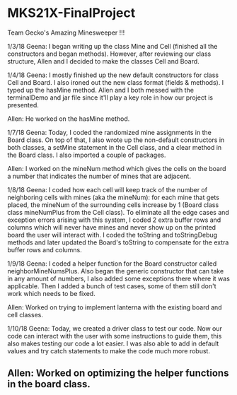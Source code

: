 # MKS21X-FinalProject
Team Gecko's Amazing Minesweeper !!!

1/3/18
Geena: I began writing up the class Mine and Cell (finished all the constructors and began methods). However, after reviewing our class structure, Allen and I decided to make the classes Cell and Board.

1/4/18
Geena: I mostly finished up the new default constructors for class Cell and Board. I also ironed out the new class format (fields & methods). I typed up the hasMine method. Allen and I both messed with the terminalDemo and jar file since it'll play a key role in how our project is presented.

Allen: He worked on the hasMine method.

1/7/18
Geena: Today, I coded the randomized mine assignments in the Board class. On top of that, I also wrote up the non-default constructors in both classes, a setMine statement in the Cell class, and a clear method in the Board class. I also imported a couple of packages.

Allen: I worked on the mineNum method which gives the cells on the board a number that indicates the number of mines that are adjacent.

1/8/18
Geena: I coded how each cell will keep track of the number of neighboring cells with mines (aka the mineNum): for each mine that gets placed, the mineNum of the surrounding cells increase by 1 (Board class class mineNumPlus from the Cell class). To eliminate all the edge cases and exception errors arising with this system, I coded 2 extra buffer rows and columns which will never have mines and never show up on the printed board the user will interact with. I coded the toString and toStringDebug methods and later updated the Board's toString to compensate for the extra buffer rows and columns.

1/9/18
Geena: I coded a helper function for the Board constructor called neighborMineNumsPlus. Also began the generic constructor that can take in any amount of numbers, I also added some exceptions there where it was applicable. Then I added a bunch of test cases, some of them still don't work which needs to be fixed.

Allen: Worked on trying to implement lanterna with the existing board and cell classes.

1/10/18
Geena: Today, we created a driver class to test our code. Now our code can interact with the user with some instructions to guide them, this also makes testing our code a lot easier. I was also able to add in default values and try catch statements to make the code much more robust.


Allen: Worked on optimizing the helper functions in the board class.
------